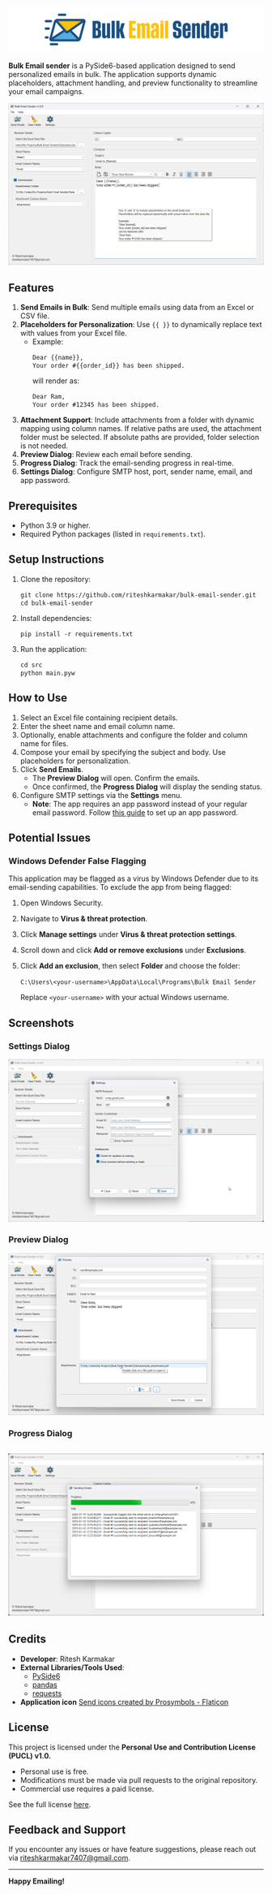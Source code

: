 
![Banner](.github/images/banner.png)

<b>Bulk Email sender</b> is a PySide6-based application designed to send personalized emails in bulk. The application supports dynamic placeholders, attachment handling, and preview functionality to streamline your email campaigns.

![Main Window](.github/images/main_window.png)


## Features

1. **Send Emails in Bulk**: Send multiple emails using data from an Excel or CSV file.
2. **Placeholders for Personalization**: Use `{{ }}` to dynamically replace text with values from your Excel file.
    - Example:
      ```
      Dear {{name}},
      Your order #{{order_id}} has been shipped.
      ```
      will render as:
      ```
      Dear Ram,
      Your order #12345 has been shipped.
      ```
3. **Attachment Support**: Include attachments from a folder with dynamic mapping using column names. If relative paths are used, the attachment folder must be selected. If absolute paths are provided, folder selection is not needed.
4. **Preview Dialog**: Review each email before sending.
5. **Progress Dialog**: Track the email-sending progress in real-time.
6. **Settings Dialog**: Configure SMTP host, port, sender name, email, and app password.


## Prerequisites

- Python 3.9 or higher.
- Required Python packages (listed in `requirements.txt`).

## Setup Instructions

1. Clone the repository:
    ```
    git clone https://github.com/riteshkarmakar/bulk-email-sender.git
    cd bulk-email-sender
    ```

2. Install dependencies:
    ```
    pip install -r requirements.txt
    ```

3. Run the application:
    ```
    cd src
    python main.pyw
    ```


## How to Use

1. Select an Excel file containing recipient details.
2. Enter the sheet name and email column name.
3. Optionally, enable attachments and configure the folder and column name for files.
4. Compose your email by specifying the subject and body. Use placeholders for personalization.
5. Click **Send Emails**.
    - The **Preview Dialog** will open. Confirm the emails.
    - Once confirmed, the **Progress Dialog** will display the sending status.
6. Configure SMTP settings via the **Settings** menu.
    - **Note**: The app requires an app password instead of your regular email password. Follow [this guide](https://knowledge.workspace.google.com/kb/how-to-create-app-passwords-000009237) to set up an app password.


## Potential Issues

### Windows Defender False Flagging
This application may be flagged as a virus by Windows Defender due to its email-sending capabilities. To exclude the app from being flagged:

1. Open Windows Security.
2. Navigate to **Virus & threat protection**.
3. Click **Manage settings** under **Virus & threat protection settings**.
4. Scroll down and click **Add or remove exclusions** under **Exclusions**.
5. Click **Add an exclusion**, then select **Folder** and choose the folder:

   `C:\Users\<your-username>\AppData\Local\Programs\Bulk Email Sender`

   Replace `<your-username>` with your actual Windows username.

## Screenshots

### Settings Dialog
![Settings Dialog](.github/images/settings_dialog.png)

### Preview Dialog
![Preview Dialog](.github/images/preview_dialog.png)

### Progress Dialog
![Progress Dialog](.github/images/progress_dialog.png)
---

## Credits

- **Developer**: Ritesh Karmakar
- **External Libraries/Tools Used**:
  - [PySide6](https://pypi.org/project/PySide6/)
  - [pandas](https://pypi.org/project/pandas/)
  - [requests](https://pypi.org/project/requests/)
- **Application icon** <a href="https://www.flaticon.com/free-icons/send" title="send icons">Send icons created by Prosymbols - Flaticon</a>

## License
This project is licensed under the **Personal Use and Contribution License (PUCL) v1.0.**

- Personal use is free.
- Modifications must be made via pull requests to the original repository.
- Commercial use requires a paid license.

See the full license [here](https://github.com/riteshkarmakar/bulk-email-sender/blob/master/LICENSE).

## Feedback and Support
If you encounter any issues or have feature suggestions, please reach out via riteshkarmakar7407@gmail.com.

---

**Happy Emailing!**